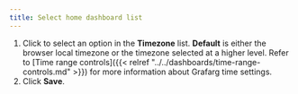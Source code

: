 ```yaml
---
title: Select home dashboard list
---
```


1. Click to select an option in the **Timezone** list. **Default** is either the browser local timezone or the timezone selected at a higher level. Refer to [Time range controls]({{< relref "../../dashboards/time-range-controls.md" >}}) for more information about Grafarg time settings.
1. Click **Save**.